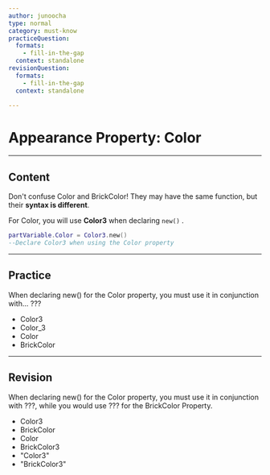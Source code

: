 ```yaml
---
author: junoocha
type: normal
category: must-know
practiceQuestion:
  formats:
    - fill-in-the-gap
  context: standalone
revisionQuestion:
  formats:
    - fill-in-the-gap
  context: standalone

---
```


# Appearance Property: Color 
---

## Content
Don't confuse Color and BrickColor! They may have the same function, but their **syntax is different**.

For Color, you will use **Color3** when declaring `new()` .

```lua
partVariable.Color = Color3.new()
--Declare Color3 when using the Color property
```

---

## Practice
When declaring new() for the Color property, you must use it in conjunction with... ???

- Color3
- Color_3
- Color
- BrickColor

---

## Revision

When declaring new() for the Color property, you must use it in conjunction with ???, while you would use ??? for the BrickColor Property.

- Color3
- BrickColor
- Color
- BrickColor3
- "Color3"
- "BrickColor3"